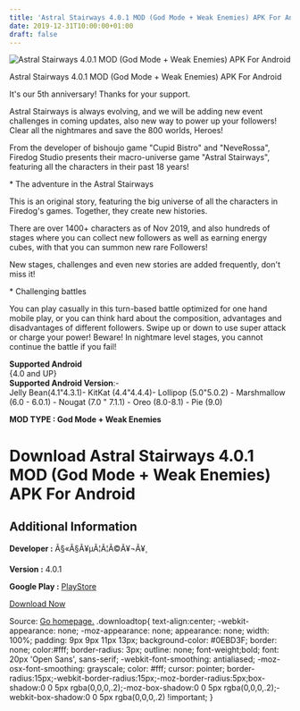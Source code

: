 ```yaml
---
title: 'Astral Stairways 4.0.1 MOD (God Mode + Weak Enemies) APK For Android'
date: 2019-12-31T10:00:00+01:00
draft: false
---
```


![Astral Stairways 4.0.1 MOD (God Mode + Weak Enemies) APK For Android](https://i2.wp.com/apkhome.net/wp-content/uploads/2019/12/Astral-Stairways-4.0.1-MOD-God-Mode-Weak-Enemies.png "Astral Stairways 4.0.1 MOD (God Mode + Weak Enemies) APK For Android")

  

Astral Stairways 4.0.1 MOD (God Mode + Weak Enemies) APK For Android

It's our 5th anniversary! Thanks for your support.

Astral Stairways is always evolving, and we will be adding new event challenges in coming updates, also new way to power up your followers! Clear all the nightmares and save the 800 worlds, Heroes!

From the developer of bishoujo game "Cupid Bistro" and "NeveRossa", Firedog Studio presents their macro-universe game "Astral Stairways", featuring all the characters in their past 18 years!

\* The adventure in the Astral Stairways

This is an original story, featuring the big universe of all the characters in Firedog's games. Together, they create new histories.

There are over 1400+ characters as of Nov 2019, and also hundreds of stages where you can collect new followers as well as earning energy cubes, with that you can summon new rare Followers!

New stages, challenges and even new stories are added frequently, don't miss it!

\* Challenging battles

You can play casually in this turn-based battle optimized for one hand mobile play, or you can think hard about the composition, advantages and disadvantages of different followers. Swipe up or down to use super attack or charge your power! Beware! In nightmare level stages, you cannot continue the battle if you fail!

**Supported Android**  
{4.0 and UP}  
**Supported Android Version**:-  
Jelly Bean(4.1"4.3.1)- KitKat (4.4"4.4.4)- Lollipop (5.0"5.0.2) - Marshmallow (6.0 - 6.0.1) - Nougat (7.0 " 7.1.1) - Oreo (8.0-8.1) - Pie (9.0)

**MOD TYPE : God Mode + Weak Enemies**

Download Astral Stairways 4.0.1 MOD (God Mode + Weak Enemies) APK For Android
=============================================================================

Additional Information
----------------------

**Developer :** Ã§«Ã§Ã¥µÃ¦Ã¦Ã©Ã¥¬Ã¥¸

**Version :** 4.0.1

**Google Play :** [PlayStore](https://play.google.com/store/apps/details?id=com.firedogstudio.asprojecten&rdid=com.firedogstudio.asprojecten)

  

[Download Now](https://store4app.co/post/astral-stairways-4-0-1-mod-god-mode-weak-enemies-apk-for-android_1577782689)

  
Source: [Go homepage.](https://store4app.co/post/astral-stairways-4-0-1-mod-god-mode-weak-enemies-apk-for-android_1577782689) .downloadtop{ text-align:center; -webkit-appearance: none; -moz-appearance: none; appearance: none; width: 100%; padding: 9px 9px 11px 13px; background-color: #0EBD3F; border: none; color:#fff; border-radius: 3px; outline: none; font-weight;bold; font: 20px 'Open Sans', sans-serif; -webkit-font-smoothing: antialiased; -moz-osx-font-smoothing: grayscale; color: #fff; cursor: pointer; border-radius:15px;-webkit-border-radius:15px;-moz-border-radius:5px;box-shadow:0 0 5px rgba(0,0,0,.2);-moz-box-shadow:0 0 5px rgba(0,0,0,.2);-webkit-box-shadow:0 0 5px rgba(0,0,0,.2) !important; }
